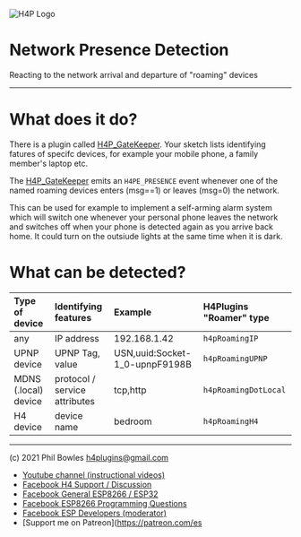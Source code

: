 ![H4P Logo](../assets/WifiLogo.jpg)

# Network Presence Detection

Reacting to the network arrival and departure of "roaming" devices

---

# What does it do?

There is a plugin called [H4P_GateKeeper](gk.md). Your sketch lists identifying fatures of specifc devices, for example your mobile phone, a family member's laptop etc.

The [H4P_GateKeeper](gk.md) emits an `H4PE_PRESENCE` event whenever one of the named roaming devices enters (msg==1) or leaves (msg=0) the network. 

This can be used for example to implement a self-arming alarm system which will switch one whenever your personal phone leaves the network and switches off when your phone is detected again as you arrive back home. It could turn on the outsiude lights at the same time when it is dark.

# What can be detected?

|Type of device|Identifying features|Example|H4Plugins "Roamer" type|
| :--- | :--- | :--- | :--- |
|any|IP address|192.168.1.42|`h4pRoamingIP`|
|UPNP device|UPNP Tag, value|USN,uuid:Socket-1_0-upnpF9198B|`h4pRoamingUPNP`|
|MDNS (.local) device| protocol / service attributes|tcp,http|`h4pRoamingDotLocal`|
|H4 device|device name|bedroom|`h4pRoamingH4`|


---

(c) 2021 Phil Bowles h4plugins@gmail.com

* [Youtube channel (instructional videos)](https://www.youtube.com/channel/UCYi-Ko76_3p9hBUtleZRY6g)
* [Facebook H4  Support / Discussion](https://www.facebook.com/groups/444344099599131/)
* [Facebook General ESP8266 / ESP32](https://www.facebook.com/groups/2125820374390340/)
* [Facebook ESP8266 Programming Questions](https://www.facebook.com/groups/esp8266questions/)
* [Facebook ESP Developers (moderator)](https://www.facebook.com/groups/ESP8266/)
* [Support me on Patreon](https://patreon.com/es